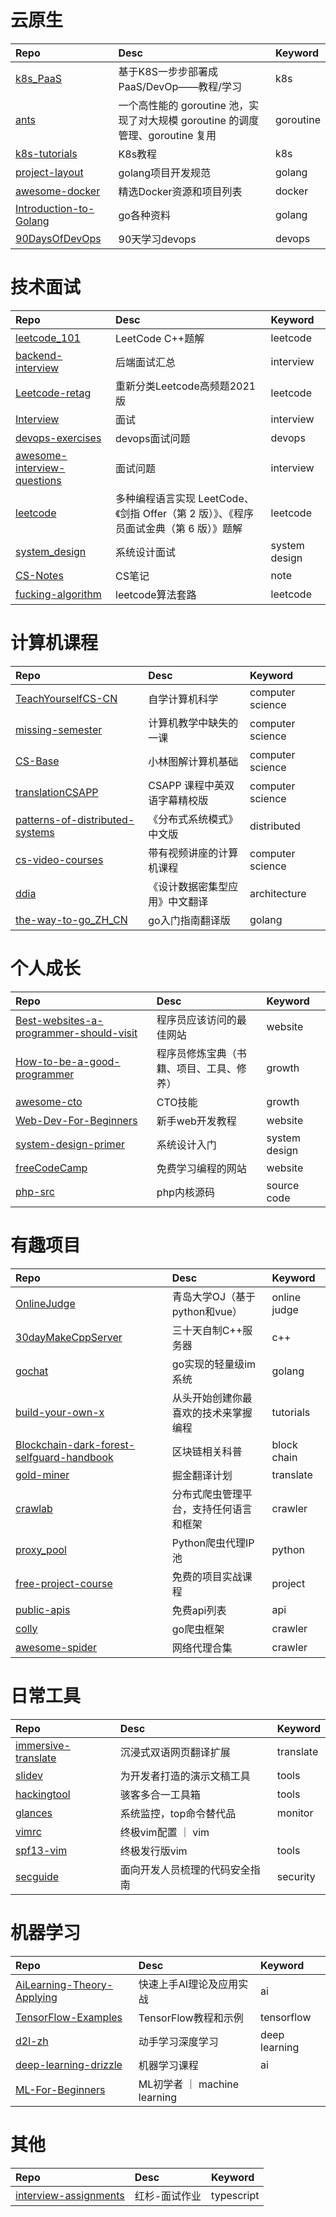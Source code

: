# 云原生

| Repo | Desc | Keyword |
| :---- | :---- | :---- |
| [k8s_PaaS](https://github.com/ben1234560/k8s_PaaS) | 基于K8S一步步部署成PaaS/DevOp——教程/学习 | k8s |
| [ants](https://github.com/panjf2000/ants) | 一个高性能的 goroutine 池，实现了对大规模 goroutine 的调度管理、goroutine 复用 | goroutine |
| [k8s-tutorials](https://github.com/guangzhengli/k8s-tutorials) | K8s教程 | k8s |
| [project-layout](https://github.com/golang-standards/project-layout) | golang项目开发规范 | golang |
| [awesome-docker](https://github.com/veggiemonk/awesome-docker) | 精选Docker资源和项目列表 | docker |
| [Introduction-to-Golang](https://github.com/0voice/Introduction-to-Golang) | go各种资料 | golang |
| [90DaysOfDevOps](https://github.com/MichaelCade/90DaysOfDevOps) | 90天学习devops | devops |

# 技术面试
| Repo | Desc | Keyword |
| :---- | :---- | :---- |
| [leetcode_101](https://github.com/changgyhub/leetcode_101)   | LeetCode C++题解 | leetcode |
| [backend-interview](https://github.com/yongxinz/backend-interview) | 后端面试汇总 | interview |
| [Leetcode-retag](https://github.com/resumejob/Leetcode-retag) | 重新分类Leetcode高频题2021版 | leetcode |
| [Interview](https://github.com/apachecn/Interview) | 面试 | interview |
| [devops-exercises](https://github.com/bregman-arie/devops-exercises) | devops面试问题 | devops |
| [awesome-interview-questions](https://github.com/DopplerHQ/awesome-interview-questions) | 面试问题 | interview |
| [leetcode](https://github.com/doocs/leetcode) | 多种编程语言实现 LeetCode、《剑指 Offer（第 2 版）》、《程序员面试金典（第 6 版）》题解 | leetcode |
| [system_design](https://github.com/shashank88/system_design) | 系统设计面试 | system design |
| [CS-Notes](https://github.com/CyC2018/CS-Notes) | CS笔记 | note |
| [fucking-algorithm](https://github.com/labuladong/fucking-algorithm) | leetcode算法套路 | leetcode |

# 计算机课程
| Repo | Desc | Keyword |
| :---- | :---- | :---- |
| [TeachYourselfCS-CN](https://github.com/izackwu/TeachYourselfCS-CN) | 自学计算机科学 | computer science |
| [missing-semester](https://github.com/missing-semester/missing-semester) | 计算机教学中缺失的一课 | computer science |
| [CS-Base](https://github.com/xiaolincoder/CS-Base) | 小林图解计算机基础 | computer science |
| [translationCSAPP](https://github.com/EugeneLiu/translationCSAPP) | CSAPP 课程中英双语字幕精校版 | computer science |
| [patterns-of-distributed-systems](https://github.com/dreamhead/patterns-of-distributed-systems) | 《分布式系统模式》中文版 | distributed |
| [cs-video-courses](https://github.com/Developer-Y/cs-video-courses) | 带有视频讲座的计算机课程 | computer science |
| [ddia](https://github.com/Vonng/ddia) | 《设计数据密集型应用》中文翻译 | architecture |
| [the-way-to-go_ZH_CN](https://github.com/unknwon/the-way-to-go_ZH_CN) | go入门指南翻译版 | golang |

# 个人成长
| Repo | Desc | Keyword |
| :---- | :---- | :---- |
| [Best-websites-a-programmer-should-visit](https://github.com/sdmg15/Best-websites-a-programmer-should-visit) | 程序员应该访问的最佳网站 | website |
| [How-to-be-a-good-programmer](https://github.com/niudai/How-to-be-a-good-programmer) | 程序员修炼宝典（书籍、项目、工具、修养） | growth |
| [awesome-cto](https://github.com/kuchin/awesome-cto) | CTO技能 | growth |
| [Web-Dev-For-Beginners](https://github.com/microsoft/Web-Dev-For-Beginners) | 新手web开发教程 | website |
| [system-design-primer](https://github.com/donnemartin/system-design-primer) | 系统设计入门 | system design |
| [freeCodeCamp](https://github.com/freeCodeCamp/freeCodeCamp) | 免费学习编程的网站 | website |
| [php-src](https://github.com/php/php-src) | php内核源码 | source code |

# 有趣项目
| Repo | Desc | Keyword |
| :---- | :---- | :---- |
| [OnlineJudge](https://github.com/QingdaoU/OnlineJudge) | 青岛大学OJ（基于python和vue） | online judge |
| [30dayMakeCppServer](https://github.com/yuesong-feng/30dayMakeCppServer) | 三十天自制C++服务器  | c++ |
| [gochat](https://github.com/LockGit/gochat) | go实现的轻量级im系统 | golang |
| [build-your-own-x](https://github.com/codecrafters-io/build-your-own-x) | 从头开始创建你最喜欢的技术来掌握编程 | tutorials |
| [Blockchain-dark-forest-selfguard-handbook](https://github.com/slowmist/Blockchain-dark-forest-selfguard-handbook) | 区块链相关科普 | block chain |
| [gold-miner](https://github.com/xitu/gold-miner) | 掘金翻译计划 | translate |
| [crawlab](https://github.com/crawlab-team/crawlab) | 分布式爬虫管理平台，支持任何语言和框架 | crawler |
| [proxy_pool](https://github.com/jhao104/proxy_pool) | Python爬虫代理IP池 | python |
| [free-project-course](https://github.com/resumejob/free-project-course) | 免费的项目实战课程 | project |
| [public-apis](https://github.com/public-apis/public-apis) | 免费api列表 | api |
| [colly](https://github.com/gocolly/colly) | go爬虫框架 | crawler |
| [awesome-spider](https://github.com/facert/awesome-spider) | 网络代理合集 | crawler |

# 日常工具
| Repo | Desc | Keyword |
| :---- | :---- | :---- |
| [immersive-translate](https://github.com/immersive-translate/immersive-translate) | 沉浸式双语网页翻译扩展  | translate |
| [slidev](https://github.com/slidevjs/slidev) | 为开发者打造的演示文稿工具 | tools |
| [hackingtool](https://github.com/Z4nzu/hackingtool) | 骇客多合一工具箱 | tools |
| [glances](https://github.com/nicolargo/glances) | 系统监控，top命令替代品 | monitor |
| [vimrc](https://github.com/amix/vimrc) | 终极vim配置 ｜ vim |
| [spf13-vim](https://github.com/spf13/spf13-vim) | 终极发行版vim | tools |
| [secguide](https://github.com/Tencent/secguide) | 面向开发人员梳理的代码安全指南 | security |

# 机器学习
| Repo | Desc | Keyword |
| :---- | :---- | :---- |
| [AiLearning-Theory-Applying](https://github.com/ben1234560/AiLearning-Theory-Applying) | 快速上手AI理论及应用实战 | ai |
| [TensorFlow-Examples](https://github.com/aymericdamien/TensorFlow-Examples) | TensorFlow教程和示例 | tensorflow |
| [d2l-zh](https://github.com/d2l-ai/d2l-zh) | 动手学习深度学习 | deep learning |
| [deep-learning-drizzle](https://github.com/kmario23/deep-learning-drizzle) | 机器学习课程 | ai |
| [ML-For-Beginners](https://github.com/microsoft/ML-For-Beginners) | ML初学者 ｜ machine learning |

# 其他
| Repo | Desc | Keyword |
| :---- | :---- | :---- |
| [interview-assignments](https://github.com/scdt-china/interview-assignments) | 红杉-面试作业 | typescript |
